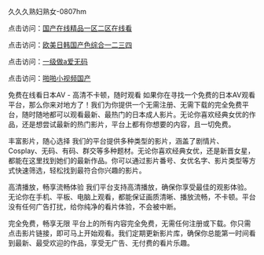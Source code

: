 久久久熟妇熟女-0807hm

点击访问：<a href="https://heiliaowt0d7p.pages.dev">国产在线精品一区二区在线看</a>

点击访问：<a href="https://heiliaoxqkkct.pages.dev">欧美日韩国产色综合一二三四</a>

点击访问：<a href="https://heiliaozj3tjd.pages.dev">一级做a爱无码</a>

点击访问：<a href="https://heiliaowt0d7p.pages.dev">啪啪小视频国产</a>

免费在线看日本AV - 高清不卡顿，随时观看
如果你在寻找一个免费的日本AV观看平台，那么你来对地方了！我们为你提供一个无需注册、无需下载的完全免费平台，随时随地都可以观看最新、最热门的日本成人影片。无论你喜欢经典女优的作品，还是想尝试最新的热门影片，平台上都有你想要的内容，且一切免费。

丰富影片，随心选择
我们的平台提供多种类型的影片，涵盖了剧情片、Cosplay、无码、有码、群交等多种题材。无论你喜欢经典女优，还是新晋女星，都能在这里找到她们的最新作品。你可以通过影片番号、女优名字、影片类型等方式快速筛选，轻松找到最符合你兴趣的影片。

高清播放，畅享流畅体验
我们平台支持高清播放，确保你享受最佳的观影体验。无论你在手机、平板、电脑上观看，都能保证画质清晰、播放流畅，不卡顿。平台没有任何广告打扰，给你纯净的看片体验，不会被中断。

完全免费，畅享无限
平台上的所有内容完全免费，无需任何注册或下载。你只需点击影片链接，即可马上开始观看。我们定期更新影片库，确保你总能第一时间看到最新、最受欢迎的作品，享受无广告、无付费的看片乐趣。


<span style="display:none;">[Canonical link](https://github.com/yan7852/467788 ）</span>
